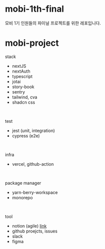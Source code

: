 # mobi-1th-final
모비 1기 인원들의 파이널 프로젝트를 위한 레포입니다.

# mobi-project
stack
- nextJS
- nextAuth
- typescript
- jotai
- story-book
- sentry
- tailwind, cva
- shadcn css
<br/>

test
- jest (unit, integration)
- cypress (e2e)
<br/>

infra
- vercel, github-action
<br/>

package manager
- yarn-berry-workspace
- monorepo
<br/>

tool
- notion (agile)   <a href="https://cotton-moon-593.notion.site/Mobi-Tramory-3508e10b8a964725b1fce1530640fb7a?pvs=4">link</a>
- github proejcts, issues
- slack
- figma
